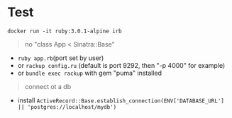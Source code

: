 # Test

`docker run -it ruby:3.0.1-alpine irb`

> no "class App < Sinatra::Base"

- `ruby app.rb`(port set by user)
- or `rackup config.ru` (default is port 9292, then "-p 4000" for example)
- or `bundle exec rackup` with gem "puma" installed

> connect ot a db

- install
  `ActiveRecord::Base.establish_connection(ENV['DATABASE_URL'] || 'postgres://localhost/mydb')`
